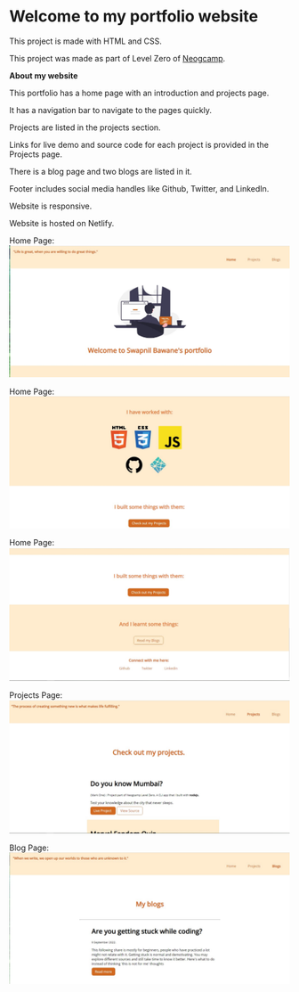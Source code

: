 # Welcome to my portfolio website 

This project is made with HTML and CSS.

This project was made as part of Level Zero of [Neogcamp](www.neog.camp).

**About my website**

This portfolio has a home page with an introduction and projects page.

It has a navigation bar to navigate to the pages quickly. 

Projects are listed in the projects section. 

Links for live demo and source code for each project is provided in the Projects page.

There is a blog page and two blogs are listed in it. 

Footer includes social media handles like Github, Twitter, and LinkedIn.

Website is responsive. 

Website is hosted on Netlify.

Home Page:
![Home page](https://github.com/swapnilbawane/portfolio-final/blob/main/screenshot/m45-home1.jpg?raw=true)

Home Page:
![Home page](https://github.com/swapnilbawane/portfolio-final/blob/main/screenshot/m45-home2.jpg?raw=true)

Home Page:
![Home page](https://github.com/swapnilbawane/portfolio-final/blob/main/screenshot/m45-home3.jpg?raw=true)

Projects Page:
![Projects page](https://github.com/swapnilbawane/portfolio-final/blob/main/screenshot/m45-project1.jpg?raw=true)

Blog Page:
![Blog page](https://github.com/swapnilbawane/portfolio-final/blob/main/screenshot/m45-blog1.jpg?raw=true)
